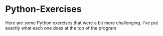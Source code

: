 # Python-Exercises
Here are some Python exercises that were a bit more challenging. I've put exactly what each one does at the top of the program

